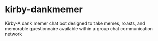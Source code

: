 # kirby-dankmemer
Kirby-A dank memer chat bot designed to take memes, roasts, and memorable questionnaire available within a group chat  communication network
